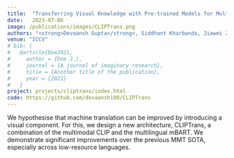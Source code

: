 ```yaml
---
title:  "Transferring Visual Knowledge with Pre-trained Models for Multimodal Machine Translation(MMT)"
date:   2023-07-06
image: /publications/images/CLIPTrans.png
authors: "<strong>Devaansh Gupta</strong>, Siddhant Kharbanda, Jiawei Zhou, Wanhua Li, Hanspeter Pfister, Donglai Wei"
venue: "ICCV"
# bib: |
#   @article{Doe2021,
#     author = {Doe J.},
#     journal = {A journal of imaginary research},
#     title = {Another title of the publication},
#     year = {2021}
#   }
project: projects/cliptrans/index.html
code: https://github.com/devaansh100/CLIPTrans
---
```

We hypothesise that machine translation can be improved by introducing a visual component. For this, we design a new architecture, CLIPTrans, a combination of the multimodal CLIP and the multilingual mBART. We demonstrate significant improvements over the previous MMT SOTA, especially across low-resource languages.

